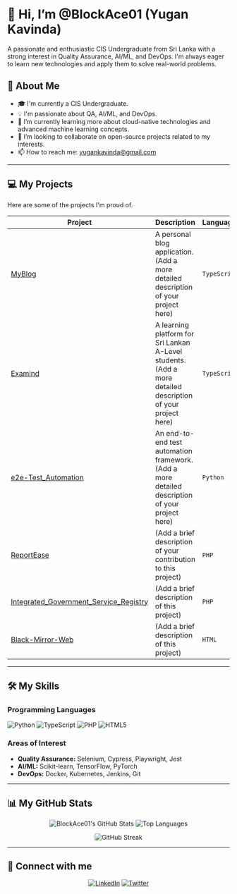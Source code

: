 # 👋 Hi, I’m @BlockAce01 (Yugan Kavinda)

A passionate and enthusiastic CIS Undergraduate from Sri Lanka with a strong interest in Quality Assurance, AI/ML, and DevOps. I'm always eager to learn new technologies and apply them to solve real-world problems.

## 🚀 About Me

* 🎓 I'm currently a CIS Undergraduate.
* 💡 I'm passionate about QA, AI/ML, and DevOps.
* 🌱 I’m currently learning more about cloud-native technologies and advanced machine learning concepts.
* 💞️ I’m looking to collaborate on open-source projects related to my interests.
* 📫 How to reach me: [yugankavinda@gmail.com](mailto:yugankavinda@gmail.com)

---

## 💻 My Projects

Here are some of the projects I'm proud of.

| Project                                                      | Description                                                                                             | Languages      |
| ------------------------------------------------------------ | ------------------------------------------------------------------------------------------------------- | -------------- |
| [MyBlog](https://github.com/BlockAce01/MyBlog)               | A personal blog application. (Add a more detailed description of your project here)                     | `TypeScript`   |
| [Examind](https://github.com/BlockAce01/Examind)             | A learning platform for Sri Lankan A-Level students. (Add a more detailed description of your project here) | `TypeScript`   |
| [e2e-Test\_Automation](https://github.com/BlockAce01/e2e-Test_Automation) | An end-to-end test automation framework. (Add a more detailed description of your project here)     | `Python`       |
| [ReportEase](https://github.com/KavinduAluthwaththa/ReportEase) | (Add a brief description of your contribution to this project)                                          | `PHP`          |
| [Integrated\_Government\_Service\_Registry](https://github.com/BlockAce01/Integrated_Government_Service_Registry) | (Add a brief description of this project)                                                               | `PHP`          |
| [Black-Mirror-Web](https://github.com/BlockAce01/Black-Mirror-Web) | (Add a brief description of this project)                                                               | `HTML`         |

---

## 🛠️ My Skills

### Programming Languages

![Python](https://img.shields.io/badge/python-3670A0?style=for-the-badge&logo=python&logoColor=ffdd54)
![TypeScript](https://img.shields.io/badge/typescript-%23007ACC.svg?style=for-the-badge&logo=typescript&logoColor=white)
![PHP](https://img.shields.io/badge/php-%23777BB4.svg?style=for-the-badge&logo=php&logoColor=white)
![HTML5](https://img.shields.io/badge/html5-%23E34F26.svg?style=for-the-badge&logo=html5&logoColor=white)

### Areas of Interest

* **Quality Assurance:** Selenium, Cypress, Playwright, Jest
* **AI/ML:** Scikit-learn, TensorFlow, PyTorch
* **DevOps:** Docker, Kubernetes, Jenkins, Git

---

## 📊 My GitHub Stats

<p align="center">
  <img src="https://github-readme-stats.vercel.app/api?username=BlockAce01&show_icons=true&theme=radical" alt="BlockAce01's GitHub Stats" />
  <img src="https://github-readme-stats.vercel.app/api/top-langs/?username=BlockAce01&layout=compact&theme=radical" alt="Top Languages" />
</p>

<p align="center">
  <img src="https://github-readme-streak-stats.herokuapp.com/?user=BlockAce01&theme=radical" alt="GitHub Streak" />
</p>

---

## 🤝 Connect with me

<p align="center">
  <a href="https://www.linkedin.com/in/yugan-kavinda/"><img src="https://img.shields.io/badge/LinkedIn-0077B5?style=for-the-badge&logo=linkedin&logoColor=white" alt="LinkedIn"></a>
  <a href="https://twitter.com/your_twitter_handle"><img src="https://img.shields.io/badge/Twitter-1DA1F2?style=for-the-badge&logo=twitter&logoColor=white" alt="Twitter"></a>
</p>
